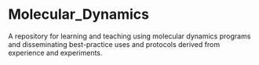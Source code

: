 # Molecular_Dynamics
A repository for learning and teaching using molecular dynamics programs and disseminating best-practice uses and protocols derived from experience and experiments.
